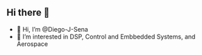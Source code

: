 ## Hi there 👋

- 👋 Hi, I’m @Diego-J-Sena
- 👀 I’m interested in DSP, Control and Embbedded Systems, and Aerospace

<!--
**Diego-J-Sena/Diego-J-Sena** is a ✨ _special_ ✨ repository because its `README.md` (this file) appears on your GitHub profile.

Here are some ideas to get you started:

- 🔭 I’m currently working on ...
- 🌱 I’m currently learning ...
- 👯 I’m looking to collaborate on ...
- 🤔 I’m looking for help with ...
- 💬 Ask me about ...
- 📫 How to reach me: ...
- 😄 Pronouns: ...
- ⚡ Fun fact: ...
-->
